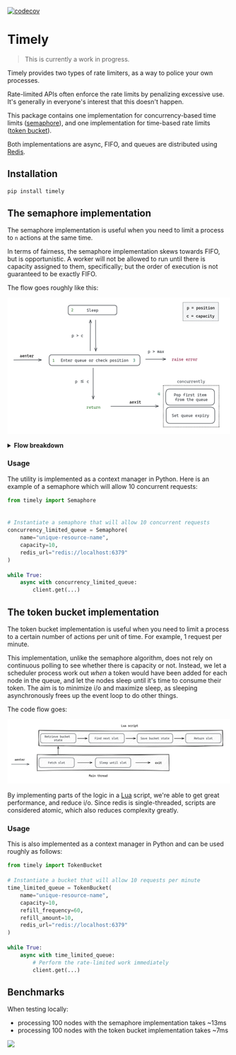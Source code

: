 [![codecov](https://codecov.io/gh/sondrelg/timely/branch/main/graph/badge.svg?token=Q4YJPOFC1F)](https://codecov.io/gh/sondrelg/timely)

# Timely

> This is currently a work in progress.

Timely provides two types of rate limiters, as a way to police your own processes.

Rate-limited APIs often enforce the rate limits by penalizing excessive use.
It's generally in everyone's interest that this doesn't happen.

This package contains one implementation for concurrency-based time limits
([semaphore](https://en.wikipedia.org/wiki/Semaphore_(programming))),
and one implementation for time-based rate limits
([token bucket](https://en.wikipedia.org/wiki/Token_bucket)).

Both implementations are async, FIFO, and queues are distributed using [Redis](https://redis.io).

## Installation

```bash
pip install timely
```

## The semaphore implementation

The semaphore implementation is useful when you need to limit a process
to `n` actions at the same time.

In terms of fairness, the semaphore implementation skews towards
FIFO, but is opportunistic. A worker will not be allowed to run until
there is capacity assigned to them, specifically; but the order of
execution is not guaranteed to be exactly FIFO.

The flow goes roughly like this:

<img width=800 heigh=800 src="docs/semaphore.png"></img>

<details>
<summary><b>Flow breakdown</b></summary>
<ol>
<li>Enter queue (<a href="https://redis.io/commands/rpush/">RPUSH</a>*) and get the queue position.

*<small>When using RPUSH, <a href="https://redis.io/commands/lpos/">LPOS</a> will find the first index at O(1),
and the second at O(2), and so on. By using this combination, we're prioritizing quicker access at lower indexes.</small>
</li>
<li>
How long to sleep for depends on our position in the queue. If the capacity of the semaphore is 10, and we are position 15,
then we need 5 places to be freed up before it's our turn. In this case, we sleep 5 * `sleep_duration`, which is 100ms
by default and can be specified when instantiating the Semaphore class.
</li>
<li>
Check our position (<a href="https://redis.io/commands/lpos/">LPOS</a>) and raise an error if the position exceeds
the maximum allowed position (none, by default).
</li>
<li>
After running the rate limited code, we need to clean up the queue entry we added.
We could use a distributed lock to check our position and pop the right index, but that seems needlessly inefficient. Instead, we
just pop the first index, since this will free up capacity in the semaphore for the next process.

There is a potential issue where capacity will never be freed if a process crashes before running aexit. To remedy
this slightly, we specify that the queue should expire after a short period of inactivity.
</li>
</ol>
</details>

### Usage

The utility is implemented as a context manager in Python. Here is an example of a semaphore which will allow 10 concurrent requests:

```python
from timely import Semaphore


# Instantiate a semaphore that will allow 10 concurrent requests
concurrency_limited_queue = Semaphore(
    name="unique-resource-name",
    capacity=10,
    redis_url="redis://localhost:6379"
)

while True:
    async with concurrency_limited_queue:
        client.get(...)
```

## The token bucket implementation

The token bucket implementation is useful when you need to limit a
process to a certain number of actions per unit of time. For
example, 1 request per minute.

This implementation, unlike the semaphore algorithm, does not rely on continuous polling to see whether there is
capacity or not. Instead, we let a scheduler process work out *when* a token would have been added for each node
in the queue, and let the nodes sleep until it's time to consume their token. The aim is to minimize i/o and maximize
sleep, as sleeping asynchronously frees up the event loop to do other things.

The code flow goes:

<img width=800 heigh=800 src="docs/token_bucket.png"></img>

By implementing parts of the logic in a [Lua](https://www.lua.org/) script, we're able to get great
performance, and reduce i/o. Since redis is single-threaded, scripts are considered atomic,
which also reduces complexity greatly.

### Usage

This is also implemented as a context manager in Python and can be used roughly as follows:

```python
from timely import TokenBucket

# Instantiate a bucket that will allow 10 requests per minute
time_limited_queue = TokenBucket(
    name="unique-resource-name",
    capacity=10,
    refill_frequency=60,
    refill_amount=10,
    redis_url="redis://localhost:6379"
)

while True:
    async with time_limited_queue:
        # Perform the rate-limited work immediately
        client.get(...)
```


## Benchmarks

When testing locally:

- processing 100 nodes with the semaphore implementation takes ~13ms
- processing 100 nodes with the token bucket implementation takes ~7ms

<img src="https://slack-imgs.com/?c=1&o1=ro&url=https%3A%2F%2Fmedia4.giphy.com%2Fmedia%2FzCv1NuGumldXa%2Fgiphy.gif%3Fcid%3D6104955e8s1fovp9mroo6e9uj176fvl3o5earbfq5lkzjt03%26rid%3Dgiphy.gif%26ct%3Dg"/>
